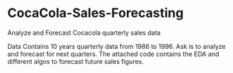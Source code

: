 # CocaCola-Sales-Forecasting
Analyze and Forecast Cocacola quarterly sales data 

Data Contains 10 years quarterly data from 1986 to 1996. Ask is to analyze and forecast for next quarters.
The attached code contains the EDA and different algos to forecast future sales figures.
